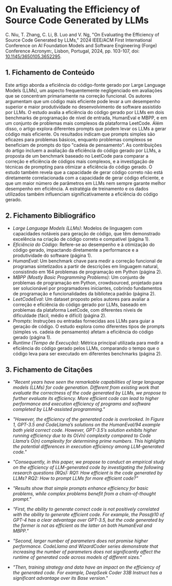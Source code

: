 # On Evaluating the Efficiency of Source Code Generated by LLMs

C. Niu, T. Zhang, C. Li, B. Luo and V. Ng, "On Evaluating the Efficiency of Source Code Generated by LLMs," 2024 IEEE/ACM First International Conference on AI Foundation Models and Software Engineering (Forge) Conference Acronym:, Lisbon, Portugal, 2024, pp. 103-107, doi: [10.1145/3650105.3652295](https://doi.org/10.1145/3650105.3652295).

## 1. Fichamento de Conteúdo

Este artigo aborda a eficiência do código-fonte gerado por Large Language Models (LLMs), um aspecto frequentemente negligenciado em avaliações que se concentram primariamente na correção funcional. Os autores argumentam que um código mais eficiente pode levar a um desempenho superior e maior produtividade no desenvolvimento de software assistido por LLMs. O estudo avalia a eficiência do código gerado por LLMs em dois benchmarks de programação de nível de entrada, HumanEval e MBPP, e em um conjunto de problemas mais complexos da plataforma LeetCode. Além disso, o artigo explora diferentes prompts que podem levar os LLMs a gerar código mais eficiente. Os resultados indicam que prompts simples são eficazes para problemas básicos, enquanto problemas complexos se beneficiam de prompts do tipo "cadeia de pensamento". As contribuições do artigo incluem a avaliação da eficiência do código gerado por LLMs, a proposta de um benchmark baseado no LeetCode para comparar a correção e eficiência de códigos mais complexos, e a investigação de técnicas de prompting para otimizar a eficiência do código gerado. O estudo também revela que a capacidade de gerar código correto não está diretamente correlacionada com a capacidade de gerar código eficiente, e que um maior número de parâmetros em LLMs nem sempre garante melhor desempenho em eficiência. A estratégia de treinamento e os dados utilizados também influenciam significativamente a eficiência do código gerado.

## 2. Fichamento Bibliográfico

*   _Large Language Models (LLMs)_: Modelos de linguagem com capacidades notáveis para geração de código, que têm demonstrado excelência na criação de código correto e compatível (página 1).
*   _Eficiência do Código_: Refere-se ao desempenho e à otimização do código gerado, impactando diretamente a performance e a produtividade do software (página 1).
*   _HumanEval_: Um benchmark chave para medir a correção funcional de programas sintetizados a partir de descrições em linguagem natural, consistindo em 164 problemas de programação em Python (página 2).
*   _MBPP (Mostly Basic Programming Problems)_: Um conjunto de problemas de programação em Python, crowdsourced, projetado para ser solucionável por programadores iniciantes, cobrindo fundamentos de programação e funcionalidades da biblioteca padrão (página 2).
*   _LeetCodeEval_: Um dataset proposto pelos autores para avaliar a correção e eficiência do código gerado por LLMs, baseado em problemas da plataforma LeetCode, com diferentes níveis de dificuldade (fácil, médio e difícil) (página 2).
*   _Prompts_: Instruções ou entradas fornecidas aos LLMs para guiar a geração de código. O estudo explora como diferentes tipos de prompts (simples vs. cadeia de pensamento) afetam a eficiência do código gerado (página 1).
*   _Runtime (Tempo de Execução)_: Métrica principal utilizada para medir a eficiência do código gerado pelos LLMs, comparando o tempo que o código leva para ser executado em diferentes benchmarks (página 2).

## 3. Fichamento de Citações

*   _"Recent years have seen the remarkable capabilities of large language models (LLMs) for code generation. Different from existing work that evaluate the correctness of the code generated by LLMs, we propose to further evaluate its efficiency. More efficient code can lead to higher performance and execution efficiency of programs and software completed by LLM-assisted programming."_ 

*   _"However, the efficiency of the generated code is overlooked. In Figure 1, GPT-3.5 and CodeLlama’s solutions on the HumanEval/94 example both yield correct code. However, GPT-3.5’s solution exhibits higher running efficiency due to its O(√n) complexity compared to Code Llama’s O(n) complexity for determining prime numbers. This highlights the potential differences in execution efficiency among LLM-generated code."_ 

*   _"Consequently, in this paper, we propose to conduct an empirical study on the efficiency of LLM-generated code by investigating the following research questions (RQs): RQ1: How efficient is the code generated by LLMs? RQ2: How to prompt LLMs for more efficient code?"_ 

*   _"Results show that simple prompts enhance efficiency for basic problems, while complex problems benefit from a chain-of-thought prompt."_ 

*   _"First, the ability to generate correct code is not positively correlated with the ability to generate efficient code. For example, the Pass@10 of GPT-4 has a clear advantage over GPT-3.5, but the code generated by the former is not as efficient as the latter on both HumanEval and MBPP."_

*   _"Second, larger number of parameters does not promise higher performance. CodeLlama and WizardCoder series demonstrate that increasing the number of parameters does not significantly affect the runtime of generated code across models of different sizes."_ 

*   _"Then, training strategy and data have an impact on the efficiency of the generated code. For example, DeepSeek Coder 33B Instruct has a significant advantage over its Base version."_